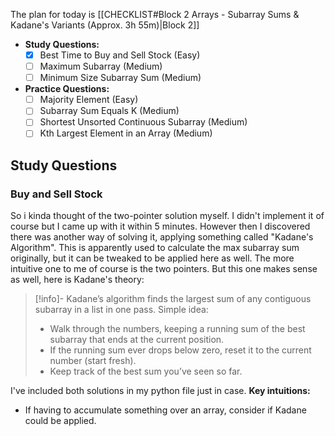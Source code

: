 The plan for today is [[CHECKLIST#Block 2 Arrays - Subarray Sums & Kadane's Variants (Approx. 3h 55m)|Block 2]]
- **Study Questions:**
  - [x] Best Time to Buy and Sell Stock (Easy)
  - [ ] Maximum Subarray (Medium)
  - [ ] Minimum Size Subarray Sum (Medium)
- **Practice Questions:**
  - [ ] Majority Element (Easy)
  - [ ] Subarray Sum Equals K (Medium)
  - [ ] Shortest Unsorted Continuous Subarray (Medium)
  - [ ] Kth Largest Element in an Array (Medium)
## Study Questions
### Buy and Sell Stock
So i kinda thought of the two-pointer solution myself. I didn't implement it of course but I came up with it within 5 minutes. However then I discovered there was another way of solving it, applying something called "Kadane's Algorithm". This is apparently used to calculate the max subarray sum originally, but it can be tweaked to be applied here as well. The more intuitive one to me of course is the two pointers. But this one makes sense as well, here is Kadane's theory:
> [!info]-
> Kadane’s algorithm finds the largest sum of any contiguous subarray in a list in one pass.
> Simple idea:
> - Walk through the numbers, keeping a running sum of the best subarray that ends at the current position.
> - If the running sum ever drops below zero, reset it to the current number (start fresh).
> - Keep track of the best sum you’ve seen so far.

I've included both solutions in my python file just in case.
**Key intuitions:**
- If having to accumulate something over an array, consider if Kadane could be applied.